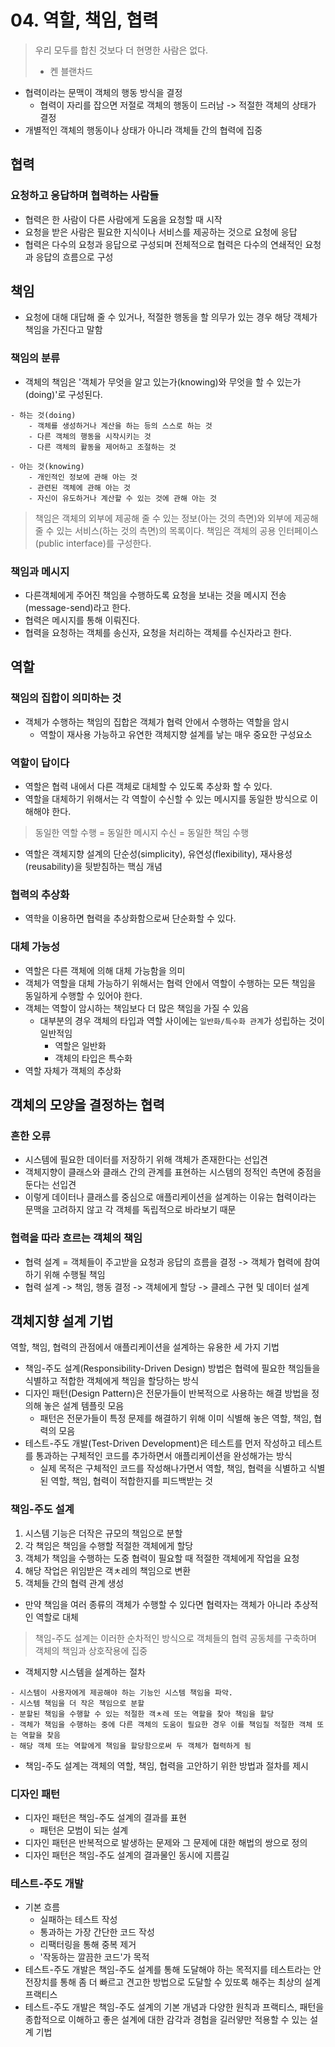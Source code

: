 # 04. 역할, 책임, 협력
> 우리 모두를 합친 것보다 더 현명한 사람은 없다.
> - 켄 블랜차드
- 협력이라는 문맥이 객체의 행동 방식을 결정
	- 협력이 자리를 잡으면 저절로 객체의 행동이 드러남 -> 적절한 객체의 상태가 결정
- 개별적인 객체의 행동이나 상태가 아니라 객체들 간의 협력에 집중

## 협력
### 요청하고 응답하며 협력하는 사람들
- 협력은 한 사람이 다른 사람에게 도움을 요청할 때 시작
- 요청을 받은 사람은 필요한 지식이나 서비스를 제공하는 것으로 요청에 응답
- 협력은 다수의 요청과 응답으로 구성되며 전체적으로 협력은 다수의 연쇄적인 요청과 응답의 흐름으로 구성

## 책임
- 요청에 대해 대답해 줄 수 있거나, 적절한 행동을 할 의무가 있는 경우 해당 객체가 책임을 가진다고 말함

### 책임의 분류
- 객체의 책임은 '객체가 무엇을 알고 있는가(knowing)와 무엇을 할 수 있는가(doing)'로 구성된다.
```text
- 하는 것(doing)
	- 객체를 생성하거나 계산을 하는 등의 스스로 하는 것
	- 다른 객체의 행동을 시작시키는 것
	- 다른 객체의 활동을 제어하고 조절하는 것

- 아는 것(knowing)
	- 개인적인 정보에 관해 아는 것
	- 관련된 객체에 관해 아는 것
	- 자신이 유도하거나 계산할 수 있는 것에 관해 아는 것
```

> 책임은 객체의 외부에 제공해 줄 수 있는 정보(아는 것의 측면)와 외부에 제공해 줄 수 있는 서비스(하는 것의 측면)의 목록이다.
> 책임은 객체의 공용 인터페이스(public interface)를 구성한다.

### 책임과 메시지
- 다른객체에게 주어진 책임을 수행하도록 요청을 보내는 것을 메시지 전송(message-send)라고 한다.
- 협력은 메시지를 통해 이뤄진다.
- 협력을 요청하는 객체를 송신자, 요청을 처리하는 객체를 수신자라고 한다.

## 역할
### 책임의 집합이 의미하는 것
- 객체가 수행하는 책임의 집합은 객체가 협력 안에서 수행하는 역할을 암시
	- 역할이 재사용 가능하고 유연한 객체지향 설계를 낳는 매우 중요한 구성요소

### 역할이 답이다
- 역할은 협력 내에서 다른 객체로 대체할 수 있도록 추상화 할 수 있다.
- 역할을 대체하기 위해서는 각 역할이 수신할 수 있는 메시지를 동일한 방식으로 이해해야 한다.

> 동일한 역할 수행 = 동일한 메시지 수신 = 동일한 책임 수행

- 역할은 객체지향 설계의 단순성(simplicity), 유연성(flexibility), 재사용성(reusability)을 뒷받침하는 핵심 개념

### 협력의 추상화
- 역학을 이용하면 협력을 추상화함으로써 단순화할 수 있다.

### 대체 가능성
- 역할은 다른 객체에 의해 대체 가능함을 의미
- 객체가 역할을 대체 가능하기 위해서는 협력 안에서 역할이 수행하는 모든 책임을 동일하게 수행할 수 있어야 한다.
- 객체는 역할이 암시하는 책임보다 더 많은 책임을 가질 수 있음
	- 대부분의 경우 객체의 타입과 역할 사이에는 `일반화/특수화 관계`가 성립하는 것이 일반적임
		- 역할은 일반화
		- 객체의 타입은 특수화
- 역할 자체가 객체의 추상화

## 객체의 모양을 결정하는 협력
### 흔한 오류
- 시스템에 필요한 데이터를 저장하기 위해 객체가 존재한다는 선입견
- 객체지향이 클래스와 클래스 간의 관계를 표현하는 시스템의 정적인 측면에 중점을 둔다는 선입견
- 이렇게 데이터나 클래스를 중심으로 애플리케이션을 설계하는 이유는 협력이라는 문맥을 고려하지 않고 각 객체를 독립적으로 바라보기 때문

### 협력을 따라 흐르는 객체의 책임
- 협력 설계 = 객체들이 주고받을 요청과 응답의 흐름을 결정 -> 객체가 협력에 참여하기 위해 수행될 책임
- 협력 설계 -> 책임, 행동 결정 -> 객체에게 할당 -> 클레스 구현 및 데이터 설계

## 객체지향 설계 기법
역할, 책임, 협력의 관점에서 애플리케이션을 설계하는 유용한 세 가지 기법

- 책임-주도 설계(Responsibility-Driven Design) 방법은 협력에 필요한 책임들을 식별하고 적합한 객체에게 책임을 할당하는 방식
- 디자인 패턴(Design Pattern)은 전문가들이 반복적으로 사용하는 해결 방법을 정의해 놓은 설계 템플릿 모음
	- 패턴은 전문가들이 특정 문제를 해결하기 위해 이미 식별해 놓은 역할, 책임, 협력의 모음
- 테스트-주도 개발(Test-Driven Development)은 테스트를 먼저 작성하고 테스트를 통과하는 구체적인 코드를 추가하면서 애플리케이션을 완성해가는 방식
	- 실제 목적은 구체적인 코드를 작성해나가면서 역할, 책임, 협력을 식별하고 식별된 역할, 책임, 협력이 적합한지를 피드백받는 것

### 책임-주도 설계
1. 시스템 기능은 더작은 규모의 책임으로 분할
2. 각 책임은 책임을 수행할 적절한 객체에게 할당
3. 객체가 책임을 수행하는 도중 협력이 필요할 때 적절한 객체에게 작업을 요청
4. 해당 작업은 위임받은 객ㅊ레의 책임으로 변환
5. 객체들 간의 협력 관계 생성
- 만약 책임을 여러 종류의 객체가 수행할 수 있다면 협력자는 객체가 아니라 추상적인 역할로 대체

> 책임-주도 설계는 이러한 순차적인 방식으로 객체들의 협력 공동체를 구축하며 객체의 책임과 상호작용에 집중

- 객체지향 시스템을 설계하는 절차
```
- 시스템이 사용자에게 제공해야 하는 기능인 시스템 책임을 파악.
- 시스템 책임을 더 작은 책임으로 분할
- 분할된 책임을 수행할 수 있는 적절한 객ㅊ레 또는 역할을 찾아 책임을 할당
- 객체가 책임을 수행하는 중에 다른 객체의 도움이 필요한 경우 이를 책임질 적절한 객체 또는 역할을 찾음
- 해당 객체 또는 역할에게 책임을 할당함으로써 두 객체가 협력하게 됨
```
- 책임-주도 설계는 객체의 역할, 책임, 협력을 고안하기 위한 방법과 절차를 제시

### 디자인 패턴
- 디자인 패턴은 책임-주도 설계의 결과를 표현
	- 패턴은 모범이 되는 설계
- 디자인 패턴은 반복적으로 발생하는 문제와 그 문제에 대한 해법의 쌍으로 정의
- 디자인 패턴은 책임-주도 설계의 결과물인 동시에 지름길

### 테스트-주도 개발
- 기본 흐름
	- 실패하는 테스트 작성
	- 통과하는 가장 간단한 코드 작성
	- 리팩터링을 통해 중복 제거
	- '작동하는 깔끔한 코드'가 목적
- 테스트-주도 개발은 책임-주도 설계를 통해 도달해야 하는 목적지를 테스트라는 안전장치를 통해 좀 더 빠르고 견고한 방법으로 도달할 수 있또록 해주는 최상의 설계 프랙티스
- 테스트-주도 개발은 책임-주도 설계의 기본 개념과 다양한 원칙과 프랙티스, 패턴을 종합적으로 이해하고 좋은 설계에 대한 감각과 경험을 길러얗만 적용할 수 있는 설계 기법